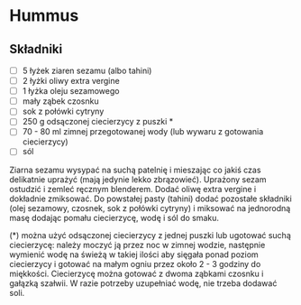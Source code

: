 # Hummus

## Składniki

* [ ] 5 łyżek ziaren sezamu (albo tahini)
* [ ] 2 łyżki oliwy extra vergine
* [ ] 1 łyżka oleju sezamowego
* [ ] mały ząbek czosnku
* [ ] sok z połówki cytryny
* [ ] 250 g odsączonej ciecierzycy z puszki *
* [ ] 70 - 80 ml zimnej przegotowanej wody (lub wywaru z gotowania ciecierzycy)
* [ ] sól

Ziarna sezamu wysypać na suchą patelnię i mieszając co jakiś czas delikatnie uprażyć (mają jedynie lekko zbrązowieć). Uprażony sezam ostudzić i zemleć ręcznym blenderem. Dodać oliwę extra vergine i dokładnie zmiksować. Do powstałej pasty (tahini) dodać pozostałe składniki (olej sezamowy, czosnek, sok z połówki cytryny) i miksować na jednorodną masę dodając pomału ciecierzycę, wodę i sól do smaku.

(*) można użyć odsączonej ciecierzycy z jednej puszki lub ugotować suchą ciecierzycę: należy moczyć ją przez noc w zimnej wodzie, następnie wymienić wodę na świeżą w takiej ilości aby sięgała ponad poziom ciecierzycy i gotować na małym ogniu przez około 2 - 3 godziny do miękkości. Ciecierzycę można gotować z dwoma ząbkami czosnku i gałązką szałwii. W razie potrzeby uzupełniać wodę, nie trzeba dodawać soli.